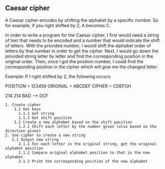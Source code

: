 ## Caesar cipher

A Caesar cipher encodes by shifting the alphabet by a specific number. So for example, if you right shifted by 2, A becomes C.

In order to write a program for the Caesar cipher, I first would need a string of text that needs to be encoded and a number that would indicate the shift of letters. With the provided number, I would shift the alphabet order of letters by that number in order to get the cipher.
Next, I would go down the provided string letter by letter and find the corresponding position in the original order. Then, once I got the position number, I could find the corresponding position in the cipher which will give me the changed letter.

Example:
If I right shifted by 2, the following occurs

POSITION = 123456
ORIGINAL = ABCDEF
CIPHER   = CDEFGH

214     214
BAD --> DCF

```
1. Create cipher  
    1.1 Get keys
      1.1.1 Get string
      1.1.2 Get shift position
    1.2 Create a new alphabet based on the shift position 
      1.2.1 Shift each letter by the number given (also based on the direction given)
2. Use cipher to create a new string
   2.1 Output new string
      2.1.1 For each letter in the original string, get the original alphabet position
      2.1.2 Compare original alphabet position to that in the new alphabet
      2.1.3 Print the corresponding position of the new alphabet
```
